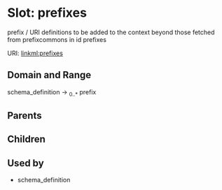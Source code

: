 
# Slot: prefixes


prefix / URI definitions to be added to the context beyond those fetched from prefixcommons in id prefixes

URI: [linkml:prefixes](https://w3id.org/linkml/prefixes)


## Domain and Range

schema_definition ->  <sub>0..*</sub> prefix

## Parents


## Children


## Used by

 * schema_definition

